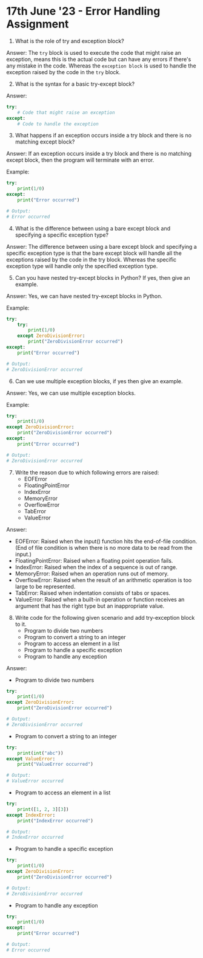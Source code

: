 # 17th June '23 - Error Handling Assignment

1. What is the role of try and exception block?

Answer: The `try` block is used to execute the code that might raise an exception, means this is the actual code but can have any errors if there's any mistake in the code. Whereas the `exception block` is used to handle the exception raised by the code in the `try` block.

2. What is the syntax for a basic try-except block?

Answer:

```python
try:
    # Code that might raise an exception
except:
    # Code to handle the exception
```

3. What happens if an exception occurs inside a try block and there is no matching except block?

Answer: If an exception occurs inside a try block and there is no matching except block, then the program will terminate with an error.

Example:

```python
try:
    print(1/0)
except:
    print("Error occurred")

# Output:
# Error occurred
```

4. What is the difference between using a bare except block and specifying a specific exception type?

Answer: The difference between using a bare except block and specifying a specific exception type is that the bare except block will handle all the exceptions raised by the code in the try block. Whereas the specific exception type will handle only the specified exception type.

5. Can you have nested try-except blocks in Python? If yes, then give an example.

Answer: Yes, we can have nested try-except blocks in Python.

Example:

```python
try:
    try:
        print(1/0)
    except ZeroDivisionError:
        print("ZeroDivisionError occurred")
except:
    print("Error occurred")

# Output:
# ZeroDivisionError occurred
```

6. Can we use multiple exception blocks, if yes then give an example.

Answer: Yes, we can use multiple exception blocks.

Example:

```python
try:
    print(1/0)
except ZeroDivisionError:
    print("ZeroDivisionError occurred")
except:
    print("Error occurred")

# Output:
# ZeroDivisionError occurred
```

7. Write the reason due to which following errors are raised:
   - EOFError
   - FloatingPointError
   - IndexError
   - MemoryError
   - OverflowError
   - TabError
   - ValueError

Answer:

- EOFError: Raised when the input() function hits the end-of-file condition. (End of file condition is when there is no more data to be read from the input.)
- FloatingPointError: Raised when a floating point operation fails.
- IndexError: Raised when the index of a sequence is out of range.
- MemoryError: Raised when an operation runs out of memory.
- OverflowError: Raised when the result of an arithmetic operation is too large to be represented.
- TabError: Raised when indentation consists of tabs or spaces.
- ValueError: Raised when a built-in operation or function receives an argument that has the right type but an inappropriate value.

8. Write code for the following given scenario and add try-exception block to it.
    - Program to divide two numbers
    - Program to convert a string to an integer
    - Program to access an element in a list
    - Program to handle a specific exception
    - Program to handle any exception

Answer:

- Program to divide two numbers

```python
try:
    print(1/0)
except ZeroDivisionError:
    print("ZeroDivisionError occurred")

# Output:
# ZeroDivisionError occurred
```

- Program to convert a string to an integer

```python
try:
    print(int("abc"))
except ValueError:
    print("ValueError occurred")

# Output:
# ValueError occurred
```

- Program to access an element in a list

```python
try:
    print([1, 2, 3][3])
except IndexError:
    print("IndexError occurred")

# Output:
# IndexError occurred
```

- Program to handle a specific exception

```python
try:
    print(1/0)
except ZeroDivisionError:
    print("ZeroDivisionError occurred")

# Output:
# ZeroDivisionError occurred
```

- Program to handle any exception

```python
try:
    print(1/0)
except:
    print("Error occurred")

# Output:
# Error occurred
```